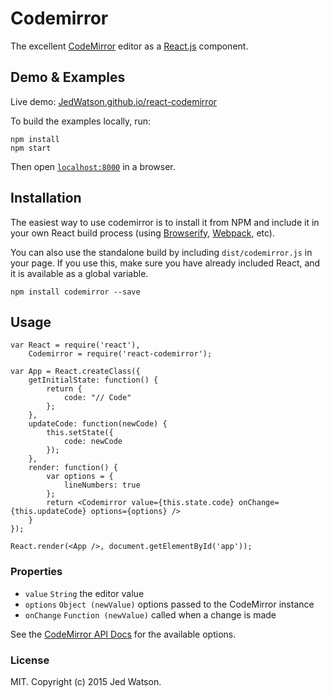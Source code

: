 # Codemirror

The excellent [CodeMirror](https://codemirror.net) editor as a [React.js](http://facebook.github.io/react) component.


## Demo & Examples

Live demo: [JedWatson.github.io/react-codemirror](http://JedWatson.github.io/react-codemirror)

To build the examples locally, run:

```
npm install
npm start
```

Then open [`localhost:8000`](http://localhost:8000) in a browser.


## Installation

The easiest way to use codemirror is to install it from NPM and include it in your own React build process (using [Browserify](http://browserify.org), [Webpack](http://webpack.github.io/), etc).

You can also use the standalone build by including `dist/codemirror.js` in your page. If you use this, make sure you have already included React, and it is available as a global variable.

```
npm install codemirror --save
```


## Usage

```
var React = require('react'),
	Codemirror = require('react-codemirror');

var App = React.createClass({
	getInitialState: function() {
		return {
			code: "// Code"
		};
	},
	updateCode: function(newCode) {
		this.setState({
			code: newCode
		});
	},
	render: function() {
		var options = {
			lineNumbers: true
		};
		return <Codemirror value={this.state.code} onChange={this.updateCode} options={options} />
	}
});

React.render(<App />, document.getElementById('app'));
```

### Properties

* `value` `String` the editor value
* `options` `Object (newValue)` options passed to the CodeMirror instance
* `onChange` `Function (newValue)` called when a change is made

See the [CodeMirror API Docs](https://codemirror.net/doc/manual.html#api) for the available options.

### License

MIT. Copyright (c) 2015 Jed Watson.

